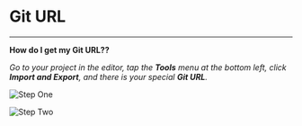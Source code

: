 # Git URL

---

**How do I get my Git URL??**

_Go to your project in the editor, tap the **Tools** menu at the bottom left, click **Import and Export**, and there is your special **Git URL**._

![Step One](https://cdn.glitch.com/738d3a51-0b75-41c1-9a31-fb217072775d%2FScreenshot%202020-04-03%20at%209.22.26%20AM.png "Step One")

![Step Two](https://cdn.glitch.com/738d3a51-0b75-41c1-9a31-fb217072775d%2FScreenshot%202020-04-03%20at%209.22.55%20AM.png "Step Two")
